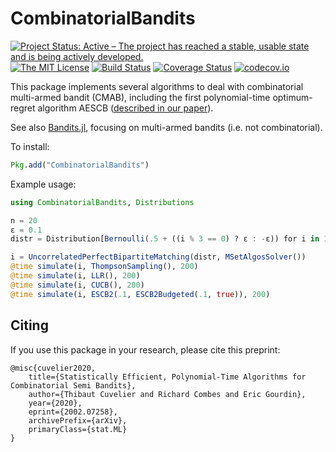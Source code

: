 # CombinatorialBandits

[![Project Status: Active – The project has reached a stable, usable state and is being actively developed.](http://www.repostatus.org/badges/latest/active.svg)](http://www.repostatus.org/#active)
[![The MIT License](https://img.shields.io/badge/license-MIT-brightgreen.svg?style=flat)](http://opensource.org/licenses/MIT)
[![Build Status](https://travis-ci.org/dourouc05/CombinatorialBandits.jl.svg?branch=master)](https://travis-ci.org/dourouc05/CombinatorialBandits.jl)
[![Coverage Status](https://coveralls.io/repos/dourouc05/CombinatorialBandits.jl/badge.svg?branch=master&service=github)](https://coveralls.io/github/dourouc05/CombinatorialBandits.jl?branch=master)
[![codecov.io](http://codecov.io/github/dourouc05/CombinatorialBandits.jl/coverage.svg?branch=master)](http://codecov.io/github/dourouc05/CombinatorialBandits.jl?branch=master)

This package implements several algorithms to deal with combinatorial multi-armed bandit (CMAB), including the first polynomial-time optimum-regret algorithm AESCB ([described in our paper](https://arxiv.org/abs/2002.07258)).

See also [Bandits.jl](https://github.com/rawls238/Bandits.jl), focusing on multi-armed bandits (i.e. not combinatorial).

To install:

```julia
Pkg.add("CombinatorialBandits")
```

Example usage:

```julia
using CombinatorialBandits, Distributions

n = 20
ε = 0.1
distr = Distribution[Bernoulli(.5 + ((i % 3 == 0) ? ε : -ε)) for i in 1:n]

i = UncorrelatedPerfectBipartiteMatching(distr, MSetAlgosSolver())
@time simulate(i, ThompsonSampling(), 200)
@time simulate(i, LLR(), 200)
@time simulate(i, CUCB(), 200)
@time simulate(i, ESCB2(.1, ESCB2Budgeted(.1, true)), 200)
```

## Citing

If you use this package in your research, please cite this preprint: 

```
@misc{cuvelier2020,
    title={Statistically Efficient, Polynomial-Time Algorithms for Combinatorial Semi Bandits},
    author={Thibaut Cuvelier and Richard Combes and Eric Gourdin},
    year={2020},
    eprint={2002.07258},
    archivePrefix={arXiv},
    primaryClass={stat.ML}
}
```
